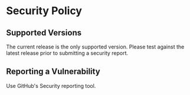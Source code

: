 # Security Policy

## Supported Versions

The current release is the only supported version.  Please test against the latest release prior to submitting a security report.

## Reporting a Vulnerability

Use GitHub's Security reporting tool.